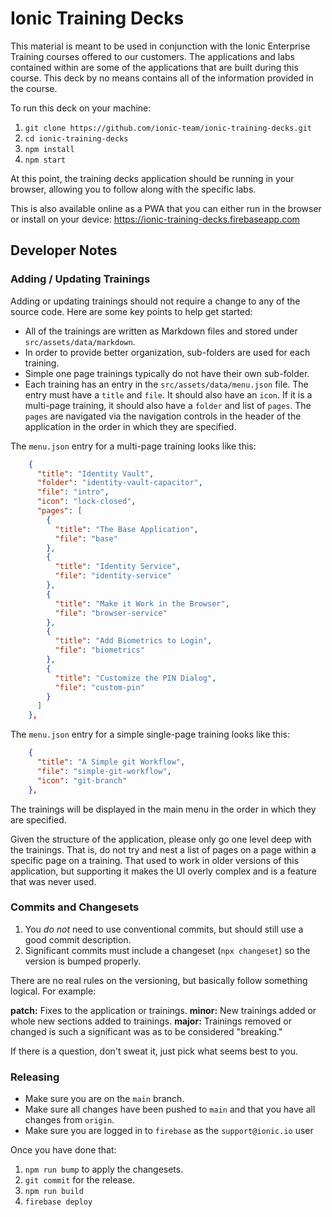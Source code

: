 # Ionic Training Decks

This material is meant to be used in conjunction with the Ionic Enterprise Training courses offered to our customers. The applications and labs contained within are some of the applications that are built during this course. This deck by no means contains all of the information provided in the course.

To run this deck on your machine:

1. `git clone https://github.com/ionic-team/ionic-training-decks.git`
1. `cd ionic-training-decks`
1. `npm install`
1. `npm start`

At this point, the training decks application should be running in your browser, allowing you to follow along with the specific labs.

This is also available online as a PWA that you can either run in the browser or install on your device: https://ionic-training-decks.firebaseapp.com

## Developer Notes

### Adding / Updating Trainings

Adding or updating trainings should not require a change to any of the source code. Here are some key points to help get started:

- All of the trainings are written as Markdown files and stored under `src/assets/data/markdown`.
- In order to provide better organization, sub-folders are used for each training.
- Simple one page trainings typically do not have their own sub-folder.
- Each training has an entry in the `src/assets/data/menu.json` file. The entry must have a `title` and `file`. It should also have an `icon`. If it is a multi-page training, it should also have a `folder` and list of `pages`. The `pages` are navigated via the navigation controls in the header of the application in the order in which they are specified.

The `menu.json` entry for a multi-page training looks like this:

```JSON
    {
      "title": "Identity Vault",
      "folder": "identity-vault-capacitor",
      "file": "intro",
      "icon": "lock-closed",
      "pages": [
        {
          "title": "The Base Application",
          "file": "base"
        },
        {
          "title": "Identity Service",
          "file": "identity-service"
        },
        {
          "title": "Make it Work in the Browser",
          "file": "browser-service"
        },
        {
          "title": "Add Biometrics to Login",
          "file": "biometrics"
        },
        {
          "title": "Customize the PIN Dialog",
          "file": "custom-pin"
        }
      ]
    },
```

The `menu.json` entry for a simple single-page training looks like this:

```JSON
    {
      "title": "A Simple git Workflow",
      "file": "simple-git-workflow",
      "icon": "git-branch"
    },
```

The trainings will be displayed in the main menu in the order in which they are specified.

Given the structure of the application, please only go one level deep with the trainings. That is, do not try and nest a list of pages on a page within a specific page on a training. That used to work in older versions of this application, but supporting it makes the UI overly complex and is a feature that was never used.

### Commits and Changesets

1. You _do not_ need to use conventional commits, but should still use a good commit description.
1. Significant commits must include a changeset (`npx changeset`) so the version is bumped properly.

There are no real rules on the versioning, but basically follow something logical. For example:

**patch:** Fixes to the application or trainings.
**minor:** New trainings added or whole new sections added to trainings.
**major:** Trainings removed or changed is such a significant was as to be considered "breaking."

If there is a question, don't sweat it, just pick what seems best to you.

### Releasing

- Make sure you are on the `main` branch.
- Make sure all changes have been pushed to `main` and that you have all changes from `origin`.
- Make sure you are logged in to `firebase` as the `support@ionic.io` user

Once you have done that:

1. `npm run bump` to apply the changesets.
1. `git commit` for the release.
1. `npm run build`
1. `firebase deploy`
